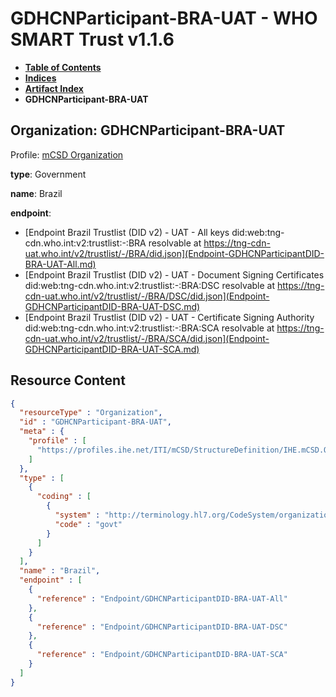 # GDHCNParticipant-BRA-UAT - WHO SMART Trust v1.1.6

* [**Table of Contents**](toc.md)
* [**Indices**](indices.md)
* [**Artifact Index**](artifacts.md)
* **GDHCNParticipant-BRA-UAT**

## Organization: GDHCNParticipant-BRA-UAT

Profile: [mCSD Organization](https://profiles.ihe.net/ITI/mCSD/4.0.0/StructureDefinition-IHE.mCSD.Organization.html)

**type**: Government

**name**: Brazil

**endpoint**: 

* [Endpoint Brazil Trustlist (DID v2) - UAT - All keys did:web:tng-cdn.who.int:v2:trustlist:-:BRA resolvable at https://tng-cdn-uat.who.int/v2/trustlist/-/BRA/did.json](Endpoint-GDHCNParticipantDID-BRA-UAT-All.md)
* [Endpoint Brazil Trustlist (DID v2) - UAT - Document Signing Certificates did:web:tng-cdn.who.int:v2:trustlist:-:BRA:DSC resolvable at https://tng-cdn-uat.who.int/v2/trustlist/-/BRA/DSC/did.json](Endpoint-GDHCNParticipantDID-BRA-UAT-DSC.md)
* [Endpoint Brazil Trustlist (DID v2) - UAT - Certificate Signing Authority did:web:tng-cdn.who.int:v2:trustlist:-:BRA:SCA resolvable at https://tng-cdn-uat.who.int/v2/trustlist/-/BRA/SCA/did.json](Endpoint-GDHCNParticipantDID-BRA-UAT-SCA.md)



## Resource Content

```json
{
  "resourceType" : "Organization",
  "id" : "GDHCNParticipant-BRA-UAT",
  "meta" : {
    "profile" : [
      "https://profiles.ihe.net/ITI/mCSD/StructureDefinition/IHE.mCSD.Organization"
    ]
  },
  "type" : [
    {
      "coding" : [
        {
          "system" : "http://terminology.hl7.org/CodeSystem/organization-type",
          "code" : "govt"
        }
      ]
    }
  ],
  "name" : "Brazil",
  "endpoint" : [
    {
      "reference" : "Endpoint/GDHCNParticipantDID-BRA-UAT-All"
    },
    {
      "reference" : "Endpoint/GDHCNParticipantDID-BRA-UAT-DSC"
    },
    {
      "reference" : "Endpoint/GDHCNParticipantDID-BRA-UAT-SCA"
    }
  ]
}

```

